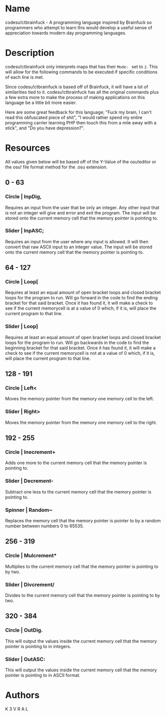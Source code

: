 # Name
codesu!ctbrainfuck - A programming language inspired by Brainfuck so programmers who attempt to learn this would develop a useful sense of appreciation towards modern day programming languages.

# Description
codesu!ctbrainfuck only interprets maps that has their `Mode: ` set to `2`. This will allow for the following commands to be executed if specific conditions of each line is met.

Since codesu!ctbrainfuck is based off of Brainfuck, it will have a lot of similarities tied to it. codesu!ctbrainfuck has all the original commands plus a few extra more to make the process of making applications on this language be a little bit more easier.

Here are some great feedback for this language; "Fuck my brain, I can't read this obfuscated piece of shit", "I would rather spend my entire programming carrier learning PHP then touch this from a mile away with a stick", and "Do you have depression?".

# Resources
All values given below will be based off of the Y-Value of the osu!editor or the osu! file format method for the .osu extension.

## 0 - 63
### Circle | InpDig,
Requires an input from the user that be only an integer. Any other input that is not an integer will give and error and exit the program. The input will be stored onto the current memory cell that the memory pointer is pointing to.
### Slider | InpASC;
Requires an input from the user where any input is allowed. It will then convert that raw ASCII input to an integer value. The input will be stored onto the current memory cell that the memory pointer is pointing to.

## 64 - 127
### Circle | Loop[
Requires at least an equal amount of open bracket loops and closed bracket loops for the program to run. Will go forward in the code to find the ending bracket for that said bracket. Once it has found it, it will make a check to see if the current memorycell is at a value of 0 which, if it is, will place the current program to that line.
### Slider | Loop]
Requires at least an equal amount of open bracket loops and closed bracket loops for the program to run. Will go backwards in the code to find the beginning bracket for that said bracket. Once it has found it, it will make a check to see if the current memorycell is not at a value of 0 which, if it is, will place the current program to that line.

## 128 - 191
### Circle | Left<
Moves the memory pointer from the memory one memory cell to the left.
### Slider | Right>
Moves the memory pointer from the memory one memory cell to the right. 

## 192 - 255
### Circle | Inecrement+
Adds one more to the current memory cell that the memory pointer is pointing to.
### Slider | Decrement-
Subtract one less to the current memory cell that the memory pointer is pointing to.
### Spinner | Random~
Replaces the memory cell that the memory pointer is pointer to by a random number between numbers 0 to 65535.

## 256 - 319
### Circle | Mulcrement*
Multiplies to the current memory cell that the memory pointer is pointing to by two.
### Slider | Divcrement/
Divides to the current memory cell that the memory pointer is pointing to by two.

## 320 - 384
### Circle | OutDig.
This will output the values inside the current memory cell that the memory pointer is pointing to in integers.
### Slider | OutASC:
This will output the values inside the current memory cell that the memory pointer is pointing to in ASCII format.

# Authors
K 3 V R A L